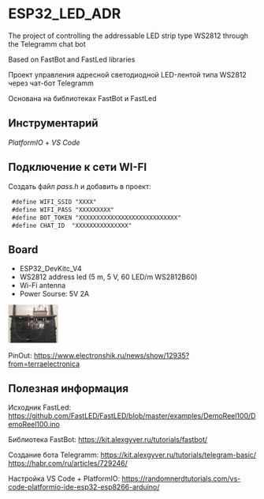 # ESP32_LED_ADR
The project of controlling the addressable LED strip type WS2812 through the Telegramm chat bot

Based on FastBot and FastLed libraries

Проект управления адресной светодиодной LED-лентой типа WS2812 через чат-бот Telegramm

Основана на библиотеках FastBot и FastLed

## Инструментарий
*PlatformIO* + *VS Code*

## Подключение к сети WI-FI
Создать файл *pass.h* и добавить в проект:
```
 #define WIFI_SSID "XXXX"
 #define WIFI_PASS "XXXXXXXXX"
 #define BOT_TOKEN "XXXXXXXXXXXXXXXXXXXXXXXXXXXX"
 #define CHAT_ID  "XXXXXXXXXXXXXXX"
```

## Board
- ESP32_DevKitc_V4
- WS2812 address led (5 m, 5 V, 60 LED/m WS2812B60)
- Wi-Fi antenna
- Power Sourse: 5V 2A
<img src="https://github.com/sergey12malyshev/ESP32_LED_ADR_WS2812/blob/master/image/hard2.jpg" width=20% height=20%>

PinOut: https://www.electronshik.ru/news/show/12935?from=terraelectronica

## Полезная информация
Исходник FastLed: https://github.com/FastLED/FastLED/blob/master/examples/DemoReel100/DemoReel100.ino

Библиотека FastBot: https://kit.alexgyver.ru/tutorials/fastbot/

Создание бота Telegramm: https://kit.alexgyver.ru/tutorials/telegram-basic/  https://habr.com/ru/articles/729246/

Настройка VS Code + PlatformIO: https://randomnerdtutorials.com/vs-code-platformio-ide-esp32-esp8266-arduino/
